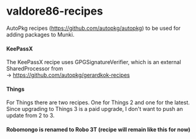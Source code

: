 # valdore86-recipes

AutoPkg recipes (https://github.com/autopkg/autopkg) to be used for adding packages to Munki.

#### KeePassX
The KeePassX recipe uses GPGSignatureVerifier, which is an external SharedProcessor from  
-> https://github.com/autopkg/gerardkok-recipes


#### Things
For Things there are two recipes. One for Things 2 and one for the latest.  
Since upgrading to Things 3 is a paid upgrade, I don't want to push an update from 2 to 3.

#### Robomongo is renamed to Robo 3T (recipe will remain like this for now)
